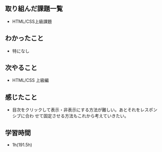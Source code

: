 ## 取り組んだ課題一覧
- HTML/CSS上級課題
## わかったこと
- 特になし
## 次やること
- HTML/CSS 上級編
## 感じたこと
- 目次をクリックして表示・非表示にする方法が難しい。あとそれをレスポンシブに合わ
せて固定させる方法もこれから考えていきたい。
## 学習時間
- 1h(191.5h)
